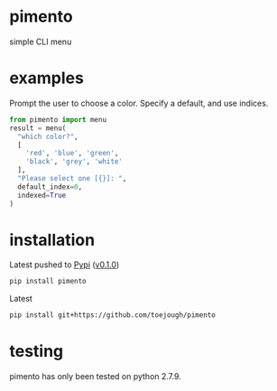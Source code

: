 # pimento
simple CLI menu

# examples
Prompt the user to choose a color.  Specify a default, and use indices.
```python
from pimento import menu
result = menu(
  "which color?",
  [
    'red', 'blue', 'green',
    'black', 'grey', 'white'
  ],
  "Please select one [{}]: ",
  default_index=0,
  indexed=True
)
```

# installation
Latest pushed to [Pypi](https://pypi.python.org/pypi/pimento) ([v0.1.0](https://github.com/toejough/pimento/releases/tag/v0.1.0))
```bash
pip install pimento
```
Latest
```bash
pip install git+https://github.com/toejough/pimento
```

# testing
pimento has only been tested on python 2.7.9.
